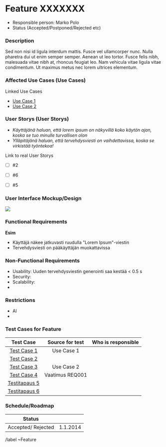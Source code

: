 # Feature XXXXXXX

* Responsible person: Marko Polo
* Status (Accepted/Postponed/Rejected etc)

### Description

Sed non nisi id ligula interdum mattis. Fusce vel ullamcorper nunc. Nulla pharetra dui ut enim semper semper. Aenean ut leo tortor. Fusce felis nibh, malesuada vitae nibh at, rhoncus feugiat leo. Nam vehicula vitae ligula vitae condimentum. Ut maximus metus nec lorem ultrices elementum.


### Affected Use Cases (Use Cases)

Linked Use Cases

* [Use Case 1](FT1-kayttotapaus.md)
* [Use Case 2](FT2-kayttotapaus.md)


### User Storys (User Storys)

* _Käyttäjänä haluan, että lorem ipsum on näkyvillä koko käytön ajan, koska se tuo minulle turvallisen olon_
* _Ylläpitäjänä haluan, että tervehdysviesti on vaihdettavissa, koska se virkistää työntekoa!_

Link to real User Storys

- [ ] #2
- [ ] #6
- [ ] #5






### User Interface Mockup/Design

![](https://openclipart.org/image/300px/svg_to_png/178764/1370010418.png&disposition=attachment)


### Functional Requirements

**Esim**

* Käyttäjä näkee jatkuvasti ruudulla "Lorem Ipsum"-viestin
* Tervehdysviesti on pääkäyttäjän muokattavissa

### Non-Functional Requirements


* Usability: Uuden tervehdysviestin generointi saa kestää < 0.5 s
* Security:
* Scalability:
* 


### Restrictions 

* Al
* 


### Test Cases for Feature

| Test Case  | Source for test  | Who is responsible  |
|:-: | :-:|:-:|
| [Test Case 1]( FT1-testitapaus1.md)  | Use Case 1  |  |
| [Test Case 2]( FT1-testitapaus2.md)  |  |  |
| [Test Case 3]( FT1-testitapaus3.md)  | Use Case 2 |  |
| [Test Case 4]( FT1-testitapaus4.md)  | Vaatimus REQ001 |  |
| [Testitapaus 5]( FT1-testitapaus5.md)  |  |  |
| [Testitapaus 6]( FT1-testitapaus6.md)  |  |  |


### Schedule/Roadmap

| Status | |
|:----:|:----:|
| Accepted/ Rejected | 1.1.2014 |

/label ~Feature


